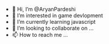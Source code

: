 - 👋 Hi, I’m @AryanPardeshi
- 👀 I’m interested in game devlopment
- 🌱 I’m currently learning javascript
- 💞️ I’m looking to collaborate on ...
- 📫 How to reach me ...

<!---
AryanPardeshi/AryanPardeshi is a ✨ special ✨ repository because its `README.md` (this file) appears on your GitHub profile.
You can click the Preview link to take a look at your changes.
--->
